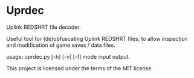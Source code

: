 # Uprdec
Uplink REDSHRT file decoder.

Useful tool for (de)obfuscating Uplink REDSHRT files, to allow inspection and
modification of game saves / data files.

usage: uprdec.py \[-h\] \[-v\] \[-f\] mode input output.

This project is licensed under the terms of the MIT license.
